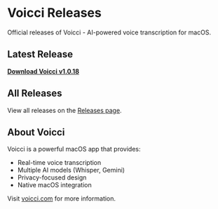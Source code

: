 # Voicci Releases

Official releases of Voicci - AI-powered voice transcription for macOS.

## Latest Release

**[Download Voicci v1.0.18](https://github.com/OlmiVanguard/voicci-releases/releases/download/v1.0.18/Voicci-1.0.18.dmg)**

## All Releases

View all releases on the [Releases page](https://github.com/OlmiVanguard/voicci-releases/releases).

## About Voicci

Voicci is a powerful macOS app that provides:
- Real-time voice transcription
- Multiple AI models (Whisper, Gemini)
- Privacy-focused design
- Native macOS integration

Visit [voicci.com](https://voicci.com) for more information.

